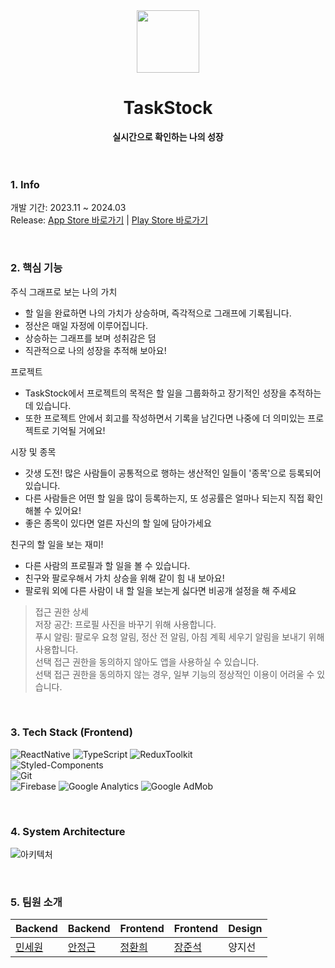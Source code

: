 <div align="center">
  <img src="https://github.com/TaskStock/client/assets/76915945/54a44a57-c30d-4a83-8565-dfbf49739baf" width="100" height="100">
  <h1>TaskStock</h1>
  <strong>실시간으로 확인하는 나의 성장</strong>
</div>
<br><br>

### 1. Info
개발 기간: 2023.11 ~ 2024.03   
Release: [App Store 바로가기](https://apps.apple.com/kr/app/taskstock/id6477771648) | [Play Store 바로가기](https://play.google.com/store/apps/details?id=com.anonymous.TaskStock&pcampaignid=web_share)

<br>

### 2. 핵심 기능
주식 그래프로 보는 나의 가치
- 할 일을 완료하면 나의 가치가 상승하며, 즉각적으로 그래프에 기록됩니다.
- 정산은 매일 자정에 이루어집니다.
- 상승하는 그래프를 보며 성취감은 덤
- 직관적으로 나의 성장을 추적해 보아요!

프로젝트
- TaskStock에서 프로젝트의 목적은 할 일을 그룹화하고 장기적인 성장을 추적하는 데 있습니다. 
- 또한 프로젝트 안에서 회고를 작성하면서 기록을 남긴다면 나중에 더 의미있는 프로젝트로 기억될 거에요!

시장 및 종목
- 갓생 도전! 많은 사람들이 공통적으로 행하는 생산적인 일들이 '종목'으로 등록되어 있습니다.
- 다른 사람들은 어떤 할 일을 많이 등록하는지, 또 성공률은 얼마나 되는지 직접 확인해볼 수 있어요!
- 좋은 종목이 있다면 얼른 자신의 할 일에 담아가세요

친구의 할 일을 보는 재미!
- 다른 사람의 프로필과 할 일을 볼 수 있습니다.
- 친구와 팔로우해서 가치 상승을 위해 같이 힘 내 보아요!
- 팔로워 외에 다른 사람이 내 할 일을 보는게 싫다면 비공개 설정을 해 주세요 
 
> 접근 권한 상세  
저장 공간: 프로필 사진을 바꾸기 위해 사용합니다.  
푸시 알림: 팔로우 요청 알림, 정산 전 알림, 아침 계획 세우기 알림을 보내기 위해 사용합니다.  
선택 접근 권한을 동의하지 않아도 앱을 사용하실 수 있습니다.   
선택 접근 권한을 동의하지 않는 경우, 일부 기능의 정상적인 이용이 어려울 수 있습니다.  

<br>

### 3. Tech Stack (Frontend)
 ![ReactNative](https://img.shields.io/badge/ReactNative-61DAFB?style=flat-square&logo=react&logoColor=black)
 ![TypeScript](https://img.shields.io/badge/TypeScript-3178C6?style=flat-square&logo=typescript&logoColor=white)
 ![ReduxToolkit](https://img.shields.io/badge/ReduxToolkit-764ABC?style=fflat-square&logo=redux&logoColor=white)   
 ![Styled-Components](https://img.shields.io/badge/StyledComponents-DB7093?style=flat-square&logo=styledcomponents&logoColor=white)   
 ![Git](https://img.shields.io/badge/Git-F05032?style=flat-square&logo=git&logoColor=white)   
 ![Firebase](https://img.shields.io/badge/Firebase-FFCA28?style=flat-square&logo=firebase&logoColor=black)
 ![Google Analytics](https://img.shields.io/badge/GoogleAnalytics-E37400?style=flat-square&logo=googleanalytics&logoColor=white)
 ![Google AdMob](https://img.shields.io/badge/GoogleAdmob-EA4335?style=flat-square&logo=googleadmob&logoColor=white)

<br>

### 4. System Architecture
![아키텍처](https://github.com/TaskStock/client/assets/76915945/6c271ca4-25c0-4d75-9f0c-9098f7e78777)



<br>

### 5. 팀원 소개
| Backend | Backend | Frontend | Frontend | Design |
| --- | --- | --- | --- | --- | 
| [민세원](https://github.com/givemethatsewon) | [안정근](https://github.com/ajroot5685) | [정환희](https://github.com/hwanheejung) | [장준석](https://github.com/junseok44) | 양지선 |


